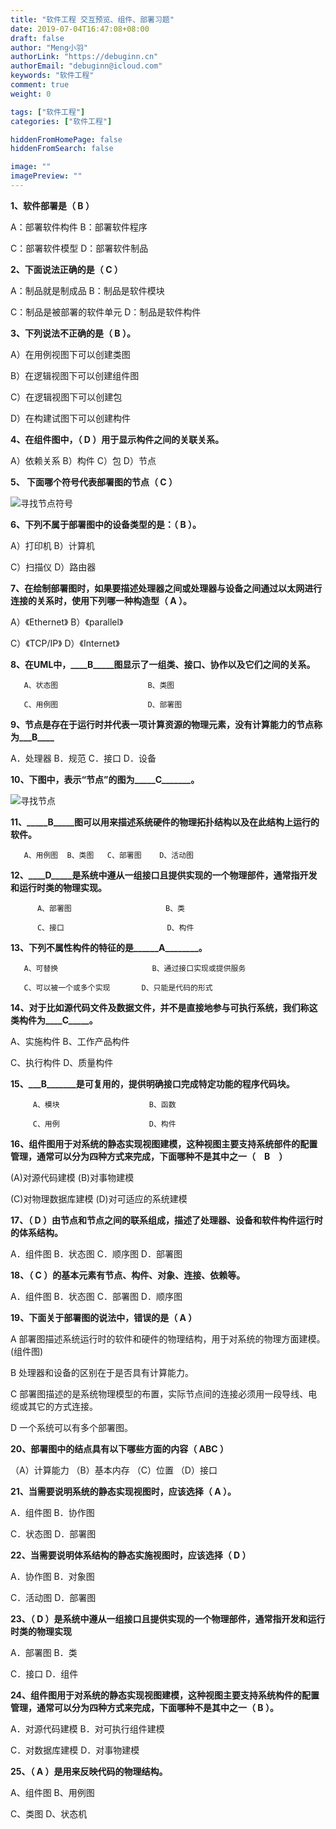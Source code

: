 ```yaml
---
title: "软件工程 交互预览、组件、部署习题"
date: 2019-07-04T16:47:08+08:00
draft: false
author: "Meng小羽"
authorLink: "https://debuginn.cn"
authorEmail: "debuginn@icloud.com"
keywords: "软件工程"
comment: true
weight: 0

tags: ["软件工程"]
categories: ["软件工程"]

hiddenFromHomePage: false
hiddenFromSearch: false

image: ""
imagePreview: ""
---
```


**1、软件部署是（  B  ）**

A：部署软件构件                B：部署软件程序

C：部署软件模型                D：部署软件制品

**2、下面说法正确的是（ C  ）**

A：制品就是制成品              B：制品是软件模块

C：制品是被部署的软件单元      D：制品是软件构件

**3、下列说法不正确的是（  B   ）。**

A）在用例视图下可以创建类图

B）在逻辑视图下可以创建组件图

C）在逻辑视图下可以创建包

D）在构建试图下可以创建构件

**4、在组件图中，（   D   ）用于显示构件之间的关联关系。**

A）依赖关系     B）构件       C）包      D）节点

**5、 下面哪个符号代表部署图的节点（ C  ）**

![寻找节点符号](https://image.debuginn.cn/202303191350568.png)

**6、下列不属于部署图中的设备类型的是：（   B   ）。**

A）打印机                   B）计算机

C）扫描仪                   D）路由器

**7、在绘制部署图时，如果要描述处理器之间或处理器与设备之间通过以太网进行连接的关系时，使用下列哪一种构造型（  A   ）。**

A）《Ethernet》                B）《parallel》

C）《TCP/IP》               D）《Internet》

**8、在UML中，____B_____图显示了一组类、接口、协作以及它们之间的关系。**

       A、状态图                    B、类图

       C、用例图                    D、部署图

**9、节点是存在于运行时并代表一项计算资源的物理元素，没有计算能力的节点称为___B____**

A．处理器     B．规范    C．接口     D．设备

**10、下图中，表示“节点”的图为_____C_______。**

![寻找节点](https://image.debuginn.cn/202303191351333.png)

**11、_____B_____图可以用来描述系统硬件的物理拓扑结构以及在此结构上运行的软件。**

       A、用例图  B、类图   C、部署图    D、活动图

**12、____D_____是系统中遵从一组接口且提供实现的一个物理部件，通常指开发和运行时类的物理实现。**

          A、部署图                     B、类

          C、接口                       D、构件

**13、下列不属性构件的特征的是______A________。**

       A、可替换                     B、通过接口实现或提供服务

       C、可以被一个或多个实现       D、只能是代码的形式

**14、对于比如源代码文件及数据文件，并不是直接地参与可执行系统，我们称这类构件为____C_____。**

A、实施构件    B、工作产品构件

C、执行构件    D、质量构件

**15、___B_______是可复用的，提供明确接口完成特定功能的程序代码块。**

         A、模块                    B、函数

         C、用例                    D、构件

**16、组件图用于对系统的静态实现视图建模，这种视图主要支持系统部件的配置管理，通常可以分为四种方式来完成，下面哪种不是其中之一（　B　）**

(A)对源代码建模                          (B)对事物建模

(C)对物理数据库建模                  (D)对可适应的系统建模

**17、（  D  ）由节点和节点之间的联系组成，描述了处理器、设备和软件构件运行时的体系结构。**

A．组件图     B．状态图     C．顺序图     D．部署图

**18、（  C ）的基本元素有节点、构件、对象、连接、依赖等。**

A．组件图     B．状态图     C．部署图     D．顺序图

**19、下面关于部署图的说法中，错误的是（ A ）**

A  部署图描述系统运行时的软件和硬件的物理结构，用于对系统的物理方面建模。(组件图)

B  处理器和设备的区别在于是否具有计算能力。

C  部署图描述的是系统物理模型的布置，实际节点间的连接必须用一段导线、电缆或其它的方式连接。

D  一个系统可以有多个部署图。

**20、部署图中的结点具有以下哪些方面的内容（    ABC      ）**

（A）计算能力         （B）基本内存 （C）位置         （D）接口

**21、当需要说明系统的静态实现视图时，应该选择（ A ）。**

A．组件图                                               B．协作图

C．状态图                                               D．部署图

**22、当需要说明体系结构的静态实施视图时，应该选择（ D ）**

A．协作图                                               B．对象图

C．活动图                                               D．部署图

**23、（ D ）是系统中遵从一组接口且提供实现的一个物理部件，通常指开发和运行时类的物理实现**

A．部署图                                        B．类

C．接口                                            D．组件

**24、组件图用于对系统的静态实现视图建模，这种视图主要支持系统构件的配置管理，通常可以分为四种方式来完成，下面哪种不是其中之一（ B ）。**

A．对源代码建模                          B．对可执行组件建模

C．对数据库建模                            D．对事物建模

**25、（ A ）是用来反映代码的物理结构。**

A、组件图                                               B、用例图

C、类图                                            D、状态机